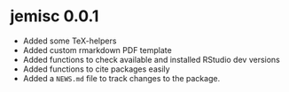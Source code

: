 # jemisc 0.0.1

* Added some TeX-helpers
* Added custom rmarkdown PDF template
* Added functions to check available and installed RStudio dev versions
* Added functions to cite packages easily
* Added a `NEWS.md` file to track changes to the package.
